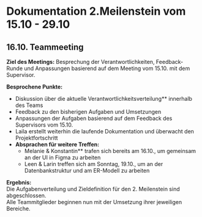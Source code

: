 # Dokumentation 2.Meilenstein vom 15.10 - 29.10

## 16.10. Teammeeting   
**Ziel des Meetings:** Besprechung der Verantwortlichkeiten, Feedback-Runde und Anpassungen basierend auf dem Meeting vom 15.10. mit dem Supervisor.  

**Besprochene Punkte:**
- Diskussion über die aktuelle Verantwortlichkeitsverteilung** innerhalb des Teams  
- Feedback zu den bisherigen Aufgaben und Umsetzungen  
- Anpassungen der Aufgaben basierend auf dem Feedback des Supervisors vom 15.10.   
- Laila erstellt weiterhin die laufende Dokumentation und überwacht den Projektfortschritt  
- **Absprachen für weitere Treffen:**
  - Melanie & Konstantin** trafen sich bereits am 16.10., um gemeinsam an der UI in Figma zu arbeiten  
  - Leen & Larin treffen sich am Sonntag, 19.10., um an der Datenbankstruktur und am ER-Modell zu arbeiten  

**Ergebnis:**  
Die Aufgabenverteilung und Zieldefinition für den 2. Meilenstein sind abgeschlossen.  
Alle Teammitglieder beginnen nun mit der Umsetzung ihrer jeweiligen Bereiche.